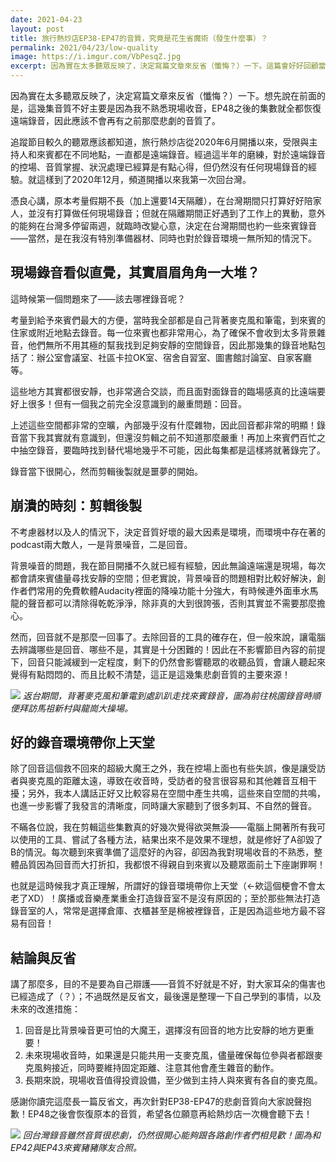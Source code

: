 ```yaml
---
date: 2021-04-23
layout: post
title: 旅行熱炒店EP38-EP47的音質，究竟是花生省魔術（發生什麼事）？
permalink: 2021/04/23/low-quality
image: https://i.imgur.com/VbPesqZ.jpg
excerpt: 因為實在太多聽眾反映了，決定寫篇文章來反省（懺悔？）一下。這篇會好好回顧當時錄音的情況，以及我當時的缺失所在，最後會分享我自己學到的功課與未來改進措施，懇請耳朵已經受到傷害的大家再給我們一個機會！
---
```


因為實在太多聽眾反映了，決定寫篇文章來反省（懺悔？）一下。想先說在前面的是，這幾集音質不好主要是因為我不熟悉現場收音，EP48之後的集數就全都恢復遠端錄音，因此應該不會再有之前那麼悲劇的音質了。

追蹤節目較久的聽眾應該都知道，旅行熱炒店從2020年6月開播以來，受限與主持人和來賓都在不同地點，一直都是遠端錄音。經過這半年的磨練，對於遠端錄音的控場、音質掌握、狀況處理已經算是有點心得，但仍然沒有任何現場錄音的經驗。就這樣到了2020年12月，頻道開播以來我第一次回台灣。

憑良心講，原本考量假期不長（加上還要14天隔離），在台灣期間只打算好好陪家人，並沒有打算做任何現場錄音；但就在隔離期間正好遇到了工作上的異動，意外的能夠在台灣多停留兩週，就臨時改變心意，決定在台灣期間也約一些來賓錄音——當然，是在我沒有特別準備器材、同時也對於錄音環境一無所知的情況下。

## 現場錄音看似直覺，其實眉眉角角一大堆？

這時候第一個問題來了——該去哪裡錄音呢？

考量到給予來賓們最大的方便，當時我全部都是自己背著麥克風和筆電，到來賓的住家或附近地點去錄音。每一位來賓也都非常用心，為了確保不會收到太多背景雜音，他們無所不用其極的幫我找到足夠安靜的空間錄音，因此那幾集的錄音地點包括了：辦公室會議室、社區卡拉OK室、宿舍自習室、圖書館討論室、自家客廳等。

這些地方其實都很安靜，也非常適合交談，而且面對面錄音的臨場感真的比遠端要好上很多！但有一個我之前完全沒意識到的嚴重問題：回音。

上述這些空間都非常的空曠，內部幾乎沒有什麼雜物，因此回音都非常的明顯！錄音當下我其實就有意識到，但還沒剪輯之前不知道那麼嚴重！再加上來賓們百忙之中抽空錄音，要臨時找到替代場地幾乎不可能，因此每集都是這樣將就著錄完了。

錄音當下很開心，然而剪輯後製就是噩夢的開始。

## 崩潰的時刻：剪輯後製

不考慮器材以及人的情況下，決定音質好壞的最大因素是環境，而環境中存在著的podcast兩大敵人，一是背景噪音，二是回音。

背景噪音的問題，我在節目開播不久就已經有經驗，因此無論遠端還是現場，每次都會請來賓儘量尋找安靜的空間；但老實說，背景噪音的問題相對比較好解決，創作者們常用的免費軟體Audacity裡面的降噪功能十分強大，有時候連外面車水馬龍的聲音都可以清除得乾乾淨淨，除非真的大到很誇張，否則其實並不需要那麼擔心。

然而，回音就不是那麼一回事了。去除回音的工具的確存在，但一般來說，讓電腦去辨識哪些是回音、哪些不是，其實是十分困難的！因此在不影響節目內容的前提下，回音只能減緩到一定程度，剩下的仍然會影響聽眾的收聽品質，會讓人聽起來覺得有點悶悶的、而且比較不清楚，這正是這幾集悲劇音質的主要來源！

![](https://i.imgur.com/L42imza.jpg)
*返台期間，背著麥克風和筆電到處趴趴走找來賓錄音，圖為前往桃園錄音時順便拜訪馬祖新村與龍崗大操場。*

## 好的錄音環境帶你上天堂

除了回音這個救不回來的超級大魔王之外，我在控場上面也有些失誤，像是讓受訪者與麥克風的距離太遠，導致在收音時，受訪者的發言很容易和其他雜音互相干擾；另外，我本人講話正好又比較容易在空間中產生共鳴，這些來自空間的共鳴，也進一步影響了我發言的清晰度，同時讓大家聽到了很多刺耳、不自然的聲音。

不瞞各位說，我在剪輯這些集數真的好幾次覺得欲哭無淚——電腦上開著所有我可以使用的工具、嘗試了各種方法，結果出來不是效果不理想，就是修好了A卻毀了B的情況。每次聽到來賓準備了這麼好的內容，卻因為我對現場收音的不熟悉，整體品質因為回音而大打折扣，我都恨不得親自到來賓以及聽眾面前土下座謝罪啊！

也就是這時候我才真正理解，所謂好的錄音環境帶你上天堂（←欸這個梗會不會太老了XD）！廣播或音樂產業重金打造錄音室不是沒有原因的；至於那些無法打造錄音室的人，常常是選擇倉庫、衣櫃甚至是棉被裡錄音，正是因為這些地方最不容易有回音！

## 結論與反省

講了那麼多，目的不是要為自己辯護——音質不好就是不好，對大家耳朵的傷害也已經造成了（？）；不過既然是反省文，最後還是整理一下自己學到的事情，以及未來的改進措施：

1. 回音是比背景噪音更可怕的大魔王，選擇沒有回音的地方比安靜的地方更重要！
2. 未來現場收音時，如果還是只能共用一支麥克風，儘量確保每位參與者都跟麥克風夠接近，同時要維持固定距離、注意其他會產生雜音的動作。
3. 長期來說，現場收音值得投資設備，至少做到主持人與來賓有各自的麥克風。

感謝你讀完這麼長一篇反省文，再次針對EP38-EP47的悲劇音質向大家說聲抱歉！EP48之後會恢復原本的音質，希望各位願意再給熱炒店一次機會聽下去！

![](https://i.imgur.com/0Aw55Rj.jpg)
*回台灣錄音雖然音質很悲劇，仍然很開心能夠跟各路創作者們相見歡！圖為和EP42與EP43來賓豬豬隊友合照。*
